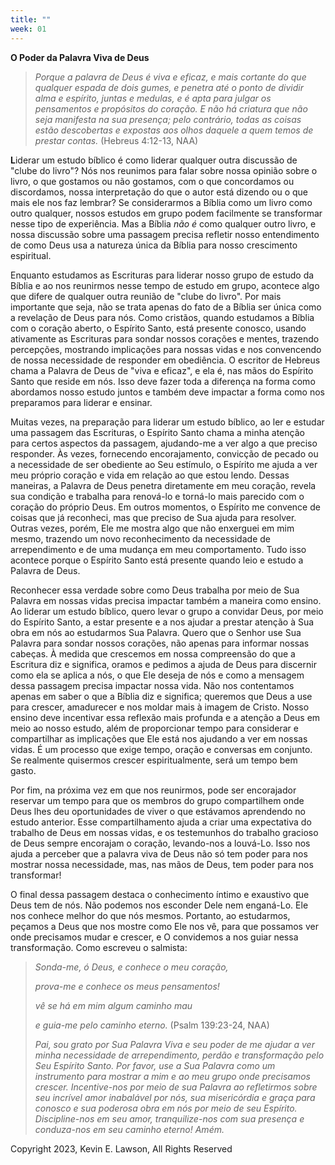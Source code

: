 ```yaml
---
title: ""
week: 01
---
```


**O Poder da Palavra Viva de Deus**

> *Porque a palavra de Deus é viva e eficaz, e mais cortante do que
> qualquer espada de dois gumes, e penetra até o ponto de dividir alma e
> espírito, juntas e medulas, e é apta para julgar os pensamentos e
> propósitos do coração. E não há criatura que não seja manifesta na sua
> presença; pelo contrário, todas as coisas estão descobertas e expostas
> aos olhos daquele a quem temos de prestar contas.* (Hebreus 4:12-13,
> NAA)

**L**iderar um estudo bíblico é como liderar qualquer outra discussão de
\"clube do livro\"? Nós nos reunimos para falar sobre nossa opinião
sobre o livro, o que gostamos ou não gostamos, com o que concordamos ou
discordamos, nossa interpretação do que o autor está dizendo ou o que
mais ele nos faz lembrar? Se considerarmos a Bíblia como um livro como
outro qualquer, nossos estudos em grupo podem facilmente se transformar
nesse tipo de experiência. Mas a Bíblia *não é* como qualquer outro
livro, e nossa discussão sobre uma passagem precisa refletir nosso
entendimento de como Deus usa a natureza única da Bíblia para nosso
crescimento espiritual.

Enquanto estudamos as Escrituras para liderar nosso grupo de estudo da
Bíblia e ao nos reunirmos nesse tempo de estudo em grupo, acontece algo
que difere de qualquer outra reunião de \"clube do livro\". Por mais
importante que seja, não se trata apenas do fato de a Bíblia ser única
como a revelação de Deus para nós. Como cristãos, quando estudamos a
Bíblia com o coração aberto, o Espírito Santo, está presente conosco,
usando ativamente as Escrituras para sondar nossos corações e mentes,
trazendo percepções, mostrando implicações para nossas vidas e nos
convencendo de nossa necessidade de responder em obediência. O escritor
de Hebreus chama a Palavra de Deus de \"viva e eficaz\", e ela é, nas
mãos do Espírito Santo que reside em nós. Isso deve fazer toda a
diferença na forma como abordamos nosso estudo juntos e também deve
impactar a forma como nos preparamos para liderar e ensinar.

Muitas vezes, na preparação para liderar um estudo bíblico, ao ler e
estudar uma passagem das Escrituras, o Espírito Santo chama a minha
atenção para certos aspectos da passagem, ajudando-me a ver algo a que
preciso responder. Às vezes, fornecendo encorajamento, convicção de
pecado ou a necessidade de ser obediente ao Seu estímulo, o Espírito me
ajuda a ver meu próprio coração e vida em relação ao que estou lendo.
Dessas maneiras, a Palavra de Deus penetra diretamente em meu coração,
revela sua condição e trabalha para renová-lo e torná-lo mais parecido
com o coração do próprio Deus. Em outros momentos, o Espírito me
convence de coisas que já reconheci, mas que preciso de Sua ajuda para
resolver. Outras vezes, porém, Ele me mostra algo que não enxerguei em
mim mesmo, trazendo um novo reconhecimento da necessidade de
arrependimento e de uma mudança em meu comportamento. Tudo isso acontece
porque o Espírito Santo está presente quando leio e estudo a Palavra de
Deus.

Reconhecer essa verdade sobre como Deus trabalha por meio de Sua Palavra
em nossas vidas precisa impactar também a maneira como ensino. Ao
liderar um estudo bíblico, quero levar o grupo a convidar Deus, por meio
do Espírito Santo, a estar presente e a nos ajudar a prestar atenção à
Sua obra em nós ao estudarmos Sua Palavra. Quero que o Senhor use Sua
Palavra para sondar nossos corações, não apenas para informar nossas
cabeças. À medida que crescemos em nossa compreensão do que a Escritura
diz e significa, oramos e pedimos a ajuda de Deus para discernir como
ela se aplica a nós, o que Ele deseja de nós e como a mensagem dessa
passagem precisa impactar nossa vida. Não nos contentamos apenas em
saber o que a Bíblia diz e significa; queremos que Deus a use para
crescer, amadurecer e nos moldar mais à imagem de Cristo. Nosso ensino
deve incentivar essa reflexão mais profunda e a atenção a Deus em meio
ao nosso estudo, além de proporcionar tempo para considerar e
compartilhar as implicações que Ele está nos ajudando a ver em nossas
vidas. É um processo que exige tempo, oração e conversas em conjunto. Se
realmente quisermos crescer espiritualmente, será um tempo bem gasto.

Por fim, na próxima vez em que nos reunirmos, pode ser encorajador
reservar um tempo para que os membros do grupo compartilhem onde Deus
lhes deu oportunidades de viver o que estávamos aprendendo no estudo
anterior. Esse compartilhamento ajuda a criar uma expectativa do
trabalho de Deus em nossas vidas, e os testemunhos do trabalho gracioso
de Deus sempre encorajam o coração, levando-nos a louvá-Lo. Isso nos
ajuda a perceber que a palavra viva de Deus não só tem poder para nos
mostrar nossa necessidade, mas, nas mãos de Deus, tem poder para nos
transformar!

O final dessa passagem destaca o conhecimento íntimo e exaustivo que
Deus tem de nós. Não podemos nos esconder Dele nem enganá-Lo. Ele nos
conhece melhor do que nós mesmos. Portanto, ao estudarmos, peçamos a
Deus que nos mostre como Ele nos vê, para que possamos ver onde
precisamos mudar e crescer, e O convidemos a nos guiar nessa
transformação. Como escreveu o salmista:

> *Sonda-me, ó Deus, e conhece o meu coração,*
>
> *prova-me e conhece os meus pensamentos!*
>
> *vê se há em mim algum caminho mau*
>
> *e guia-me pelo caminho eterno.* (Psalm 139:23-24, NAA)
>
> *Pai, sou grato por Sua Palavra Viva e seu poder de me ajudar a ver
> minha necessidade de arrependimento, perdão e transformação pelo Seu
> Espírito Santo. Por favor, use a Sua Palavra como um instrumento para
> mostrar a mim e ao meu grupo onde precisamos crescer. Incentive-nos
> por meio de sua Palavra ao refletirmos sobre seu incrível amor
> inabalável por nós, sua misericórdia e graça para conosco e sua
> poderosa obra em nós por meio de seu Espírito. Discipline-nos em seu
> amor, tranquilize-nos com sua presença e conduza-nos em seu caminho
> eterno! Amém.*

Copyright 2023, Kevin E. Lawson, All Rights Reserved
